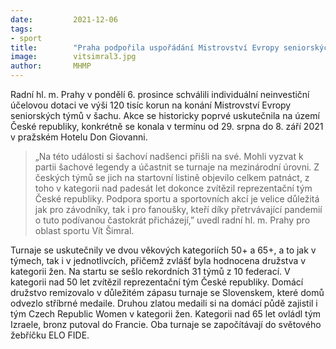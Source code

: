 ```yaml
---
date:         2021-12-06
tags:        
- sport
title:        "Praha podpořila uspořádání Mistrovství Evropy seniorských týmů v šachu"
image: 	      vitsimral3.jpg
author:       MHMP
---
```

 
Radní hl. m. Prahy v pondělí 6. prosince schválili individuální neinvestiční účelovou dotaci ve výši 120 tisíc korun na konání Mistrovství Evropy seniorských týmů v šachu. Akce se historicky poprvé uskutečnila na území České republiky, konkrétně se konala v termínu od 29. srpna do 8. září 2021 v pražském Hotelu Don Giovanni.

> „Na této události si šachoví nadšenci přišli na své. Mohli vyzvat k partii šachové legendy a účastnit se turnaje na mezinárodní úrovni. Z českých týmů se jich na startovní listině objevilo celkem patnáct, z toho v kategorii nad padesát let dokonce zvítězil reprezentační tým České republiky. Podpora sportu a sportovních akcí je velice důležitá jak pro závodníky, tak i pro fanoušky, kteří díky přetrvávající pandemií o tuto podívanou častokrát přicházejí,” uvedl radní hl. m. Prahy pro oblast sportu Vít Šimral.

Turnaje se uskutečnily ve dvou věkových kategoriích 50+ a 65+, a to jak v týmech, tak i v jednotlivcích, přičemž zvlášť byla hodnocena družstva v kategorii žen. Na startu se sešlo rekordních 31 týmů z 10 federací. V kategorii nad 50 let zvítězil reprezentační tým České republiky. Domácí družstvo remizovalo v důležitém zápasu turnaje se Slovenskem, které domů odvezlo stříbrné medaile. Druhou zlatou medaili si na domácí půdě zajistil i tým Czech Republic Women v kategorii žen. Kategorii nad 65 let ovládl tým Izraele, bronz putoval do Francie. Oba turnaje se započítávají do světového žebříčku ELO FIDE.
